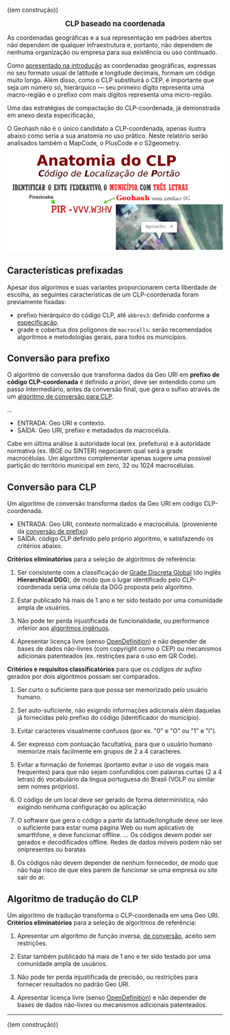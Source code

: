 ((em construção))

**<center><big>CLP baseado na coordenada</big></center>**

As coordenadas geográficas e a sua representação em padrões abertos não dependem de qualquer infraestrutura e, portanto, não dependem de nenhuma organização ou empresa para sua existência ou uso continuado.

Como [apresentado na introdução](index.md) as coordenadas geográficas, expressas no seu formato usual de latitude e longitude decimais, formam um código muito longo. Além disso, como o CLP substituirá o CEP, é importante que seja um número só, hierárquico &mdash; seu primeiro dígito representa uma macro-região e o prefixo com mais dígitos representa uma micro-região.

Uma das estratégias de compactação do CLP-coordenada, já demonstrada em anexo desta especificação,

O Geohash não é o único candidato a CLP-coordenada, apenas ilustra abaixo como seria a sua anatomia no uso prático. Neste relatório serão analisados também o MapCode, o PlusCode e o S2geometry.

![](assets/CLP-anatomia-coord.png)

## Características prefixadas

Apesar dos algorimos e suas variantes proporcionarem certa liberdade de escolha, as seguintes características de um  CLP-coordenada foram previamente fixadas:

* prefixo hierárquico do código CLP, até `abbrev3`: definido conforme a [especificação](spec01-hub.md/#prefixo).
* grade e cobertua dos polígonos de `macrocells`: serão recomendados algoritmos e metodologias gerais, para todos os municípios.

## Conversão para prefixo

O algoritmo de conversão que transforma dados da Geo URI em **prefixo de código CLP-coordenada** é definido *a priori*, deve ser entendido como um passo intermediário, antes da conversão final, que gera o sufixo através de um [algoritmo de conversão para CLP](#algoritmo-de-conversao-para-clp).

...

* ENTRADA: Geo URI e contexto.
* SAÍDA: Geo URI, prefixo e metadados da macrocélula.

Cabe em última análise à autoridade local (ex. prefeitura) e à autoridade normativa (ex. IBGE ou SINTER) negociarem qual será a grade macrocélulas. Um algoritmo complementar apenas sugere uma possível partição do território municipal em zero, 32 ou 1024 macrocélulas.

## Conversão para CLP

Um algoritmo de conversão transforma dados da Geo URI em código CLP-coordenada.

* ENTRADA: Geo URI, contexto normalizado e macrocélula. (proveniente da [conversão de prefixo](#))
* SAÍDA: código CLP definido pelo próprio algoritmo, e satisfazendo os critérios abaixo.

**Critérios eliminatórios** para a seleção de algoritmos de referência:

1. Ser consistente com a classificação de [Grade Discreta Global](https://en.wikipedia.org/wiki/Discrete_Global_Grid#Hierarchical_grids) (do inglês **Hierarchical DGG**), de modo que o lugar  identificado pelo CLP-coordenada seria uma célula da DGG proposta pelo algoritmo.

2. Estar publicado há mais de 1 ano e ter sido testado por uma comunidade ampla de usuários.

3. Não pode ter perda injustificada de funcionalidade, ou performance inferior aos [algoritmos ingênuos](spec04ap05-ingenuos.md).

4. Apresentar licença livre (senso [OpenDefinition](https://opendefinition.org/od/2.0/pt-br/)) e não depender de bases de dados não-livres (com copyright como o CEP) ou mecanismos adicionais patenteados (ex. restrições para o uso em QR Code).

**Critérios e requisitos classificatórios** para que os *códigos de sufixo* gerados por dois algoritmos possam ser comparados.

1. Ser curto o suficiente para que possa ser memorizado pelo usuário humano.

2. Ser auto-suficiente, não exigindo informações adicionais além daquelas já fornecidas pelo prefixo do código (identificador do município).

3. Evitar caracteres visualmente confusos (por ex. "0" e "O" ou "1" e "l").

4. Ser expresso com pontuação facultativa, para que o usuário humano memorize mais facilmente em grupos de 2 a 4 caracteres.

4. Evitar a formação de fonemas (portanto evitar o uso de vogais mais frequentes) para que não sejam confundidos com palavras curtas (2 a 4 letras) do vocabulário da lingua portuguesa do Brasil (VOLP ou similar sem nomes próprios).

5. O código de um local deve ser gerado de forma determinística, não exigindo nenhuma configuração ou aplicação

6. O software que gera o código a partir da latitude/longitude deve ser leve o suficiente para estar numa página Web ou num aplicativo de smarthfone, e deve funcionar offline.  ... Os códigos devem poder ser gerados e decodificados offline. Redes de dados móveis podem não ser onipresentes ou baratas

7. Os códigos não devem depender de nenhum fornecedor, de modo que não haja risco de que eles parem de funcionar se uma empresa ou site sair do ar.


## Algoritmo de tradução do CLP

Um algoritmo de tradução transforma o CLP-coordenada em uma Geo URI. **Critérios eliminatórios** para a seleção de algoritmos de referência:

1. Apresentar um algoritmo de função inversa, [de conversão](#algoritmo-de-conversao-para-clp), aceito sem restrições.

2. Estar também publicado há mais de 1 ano e ter sido testado por uma comunidade ampla de usuários.

3. Não pode ter perda injustificada de precisão, ou restrições para fornecer resultados no padrão Geo URI.

4. Apresentar licença livre (senso [OpenDefinition](https://opendefinition.org/od/2.0/pt-br/)) e não depender de bases de dados não-livres ou mecanismos adicionais patenteados.

-----

((em construção))

<!-- Jargão e Definições preliminares

* O lugar identificado pelo CLP é uma célula de [grade discreta global](https://en.wikipedia.org/wiki/Discrete_Global_Grid) (do inglês **DGG**), portanto é uma localidade horizontal e existe um código único por localidade.

## Pefil do sufixo de CLP-Coordenada

As características do CLP eleito devem ser expressas, quando necessário, com relação sua estrutura e parâmetros de implantação. São elas:

* Referencial tecnológico de DGG na qual está baseado. Exemplos: Geohash, S2, PlusCode, etc.
* Expressão pública: texto   
* Base numérica de referência para a expressão pública. Exemplos: base32, base36, base16.
* Número mínimo de bits por grupo em caso de indexar células-grade. Exemplo: bit-a-bit, 5-a-5, etc.

Os códigos devem representar uma área, não um ponto, onde o tamanho da área é variável


## Requisitos do sufixo de CLP-coordenada

Atributos desejados e [requisitos técnicos](https://en.wikipedia.org/wiki/Requirements_analysis) de um código de localização  capaz de ser traduzido diretamente em coordenadas geográficas. A listagem a seguir não segue uma ordem particular, foi baseada nas [referências](spec05-referencias.md) e discussões adicionais.

Um **código de sufixo de CLP-coordenada** deve:

1. Se baseado em uma grade global hierárquica (DGG hierarquica) de indexação do espaço, com tecnologia já consolidada de conversões para latitude/longitude. Essa hierarquia deverá estar presente na sequência de caracteres, de modo que um código com mais caracteres represente um zoom sobre a localidade identificada por aquele de menos caractres.

Encurtar um código deve representar uma área maior que contém o local original. Um efeito colateral disso é que os códigos próximos terão um prefixo comum;

1. Ser curto o suficiente para que possa ser memorizado pelo usuário humano.

2. Ser auto-suficiente, não exigindo informações adicionais além daquelas já fornecidas pelo prefixo do código (identificador do município).

3. Evitar caracteres visualmente confusos (por ex. "0" e "O" ou "1" e "l").

4. Ser expresso com pontuação facultativa, para que o usuário humano memorize mais facilmente em grupos de 2 a 4 caracteres.

4. Evitar a formação de fonemas (portanto evitar o uso de vogais mais frequentes) para que não sejam confundidos com palavras curtas (2 a 4 letras) do vocabulário da lingua portuguesa do Brasil (VOLP ou similar sem nomes próprios).

5. O código de um local deve ser gerado de forma determinística, não exigindo nenhuma configuração ou aplicação

6. O software que gera o código a partir da latitude/longitude deve ser leve o suficiente para estar numa página Web ou num aplicativo de smarthfone, e deve funcionar offline.  ... Os códigos devem poder ser gerados e decodificados offline. Redes de dados móveis podem não ser onipresentes ou baratas

7. Os códigos não devem depender de nenhum fornecedor, de modo que não haja risco de que eles parem de funcionar se uma empresa ou site sair do ar.

8. O algoritmo deve ser publicado publicamente e ser livre para usar.
-->
